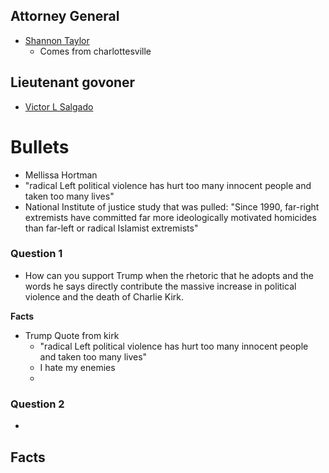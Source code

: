 
## Attorney General
- [Shannon Taylor](https://shannontaylorva.com/bio/)
	- Comes from charlottesville 

## Lieutenant govoner 
- [Victor L Salgado](https://www.victorforvirginia.com/) 



# Bullets
- Mellissa Hortman
- "radical Left political violence has hurt too many innocent people and taken too many lives"
- National Institute of justice study that was pulled: "Since 1990, far-right extremists have committed far more ideologically motivated homicides than far-left or radical Islamist extremists"

### Question 1 
- How can you support Trump when the rhetoric that he adopts and the words he says directly contribute the massive increase in political violence and the death of Charlie Kirk.


**Facts**
- Trump Quote from kirk 
	- "radical Left political violence has hurt too many innocent people and taken too many lives"
	- I hate my enemies 
	- 


### Question 2
- 



**Facts**
- 



